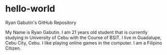 # hello-world
Ryan Gabutin's GitHub Repository


My Name is Ryan Gabutin. 
I am 21 years old student that is currently studying in University of Cebu with the Course of BSIT.
I live in Guadalupe, Cebu City, Cebu.
I like playing online games in the computer.
I am a Filipino Citizen.
